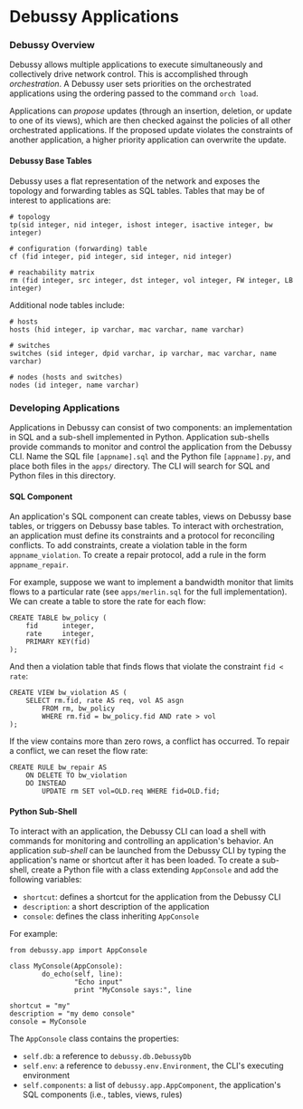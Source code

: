 # Debussy Applications

### Debussy Overview

Debussy allows multiple applications to execute simultaneously and collectively drive network control.  This is accomplished through _orchestration_.  A Debussy user sets priorities on the orchestrated applications using the ordering passed to the command `orch load`.

Applications can _propose_ updates (through an insertion, deletion, or update to one of its views), which are then checked against the policies of all other orchestrated applications.  If the proposed update violates the constraints of another application, a higher priority application can overwrite the update.


#### Debussy Base Tables

Debussy uses a flat representation of the network and exposes the topology and forwarding tables as SQL tables.  Tables that may be of interest to applications are:

    # topology
    tp(sid integer, nid integer, ishost integer, isactive integer, bw integer)

    # configuration (forwarding) table
    cf (fid integer, pid integer, sid integer, nid integer)

    # reachability matrix
    rm (fid integer, src integer, dst integer, vol integer, FW integer, LB integer)


Additional node tables include:

    # hosts
    hosts (hid integer, ip varchar, mac varchar, name varchar)

    # switches
    switches (sid integer, dpid varchar, ip varchar, mac varchar, name varchar)

    # nodes (hosts and switches)
    nodes (id integer, name varchar)


### Developing Applications

Applications in Debussy can consist of two components: an implementation in SQL and a sub-shell implemented in Python.  Application sub-shells provide commands to monitor and control the application from the Debussy CLI.  Name the SQL file `[appname].sql` and the Python file `[appname].py`, and place both files in the `apps/` directory.  The CLI will search for SQL and Python files in this directory.


#### SQL Component
An application's SQL component can create tables, views on Debussy base tables,
or triggers on Debussy base tables.  To interact with orchestration, an application must define its constraints and a protocol for reconciling conflicts.  To add constraints, create a violation table in the form `appname_violation`.  To create a repair protocol, add a rule in the form `appname_repair`.

For example, suppose we want to implement a bandwidth monitor that limits flows to a particular rate (see `apps/merlin.sql` for the full implementation).  We can create a table to store the rate for each flow:

    CREATE TABLE bw_policy (
        fid      integer,
        rate     integer,
        PRIMARY KEY(fid)
    );

And then a violation table that finds flows that violate the constraint `fid < rate`:

    CREATE VIEW bw_violation AS (
        SELECT rm.fid, rate AS req, vol AS asgn
            FROM rm, bw_policy
            WHERE rm.fid = bw_policy.fid AND rate > vol
    );

If the view contains more than zero rows, a conflict has occurred.  To repair a conflict, we can reset the flow rate:

    CREATE RULE bw_repair AS
        ON DELETE TO bw_violation
        DO INSTEAD
            UPDATE rm SET vol=OLD.req WHERE fid=OLD.fid;


#### Python Sub-Shell
To interact with an application, the Debussy CLI can load a shell with commands for monitoring and controlling an application's behavior.  An application _sub-shell_ can be launched from the Debussy CLI by typing the application's name or shortcut after it has been loaded.  To create a sub-shell, create a Python file with a class extending `AppConsole` and add the following variables:

* `shortcut`: defines a shortcut for the application from the Debussy CLI
* `description`: a short description of the application
* `console`: defines the class inheriting `AppConsole`

For example:

    from debussy.app import AppConsole
    
    class MyConsole(AppConsole):
            do_echo(self, line):
                    "Echo input"
                    print "MyConsole says:", line

    shortcut = "my"
    description = "my demo console"
    console = MyConsole

The `AppConsole` class contains the properties:

* `self.db`: a reference to `debussy.db.DebussyDb`
* `self.env`: a reference to `debussy.env.Environment`, the CLI's executing environment
* `self.components`: a list of `debussy.app.AppComponent`, the application's SQL components (i.e., tables, views, rules)
